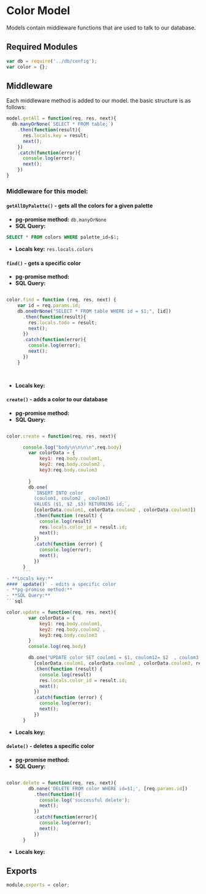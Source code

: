 # Color Model
Models contain middleware functions that are used to talk to our database. 

## Required Modules 
```js
var db = require('../db/config');
var color = {};
```

## Middleware
Each middleware method is added to our model. the basic structure is as follows:

```js
model.getAll = function(req, res, next){
  db.manyOrNone(`SELECT * FROM table;`)
    .then(function(result){
      res.locals.key = result;
      next();
    })
    .catch(function(error){
      console.log(error);
      next();
    })
}
```

### Middleware for this model:



#### `getAllByPalette()` - gets all the colors for a given palette 
- **pg-promise method:** `db.manyOrNone`
- **SQL Query:**
```sql 
SELECT * FROM colors WHERE palette_id=$1;
```
- **Locals key:** `res.locals.colors`
#### `find()` - gets a specific color
- **pg-promise method:** 
- **SQL Query:**
```sql 
```

```js
color.find = function (req, res, next) {
    var id = req.params.id;
    db.oneOrNone("SELECT * FROM table WHERE id = $1;", [id])
      .then(function(result){
        res.locals.todo = result;
        next();
      })
      .catch(function(error){
        console.log(error);
        next();
      })
    }

      
```
- **Locals key:**  
#### `create()` - adds a color to our database
- **pg-promise method:** 
- **SQL Query:**
```sql 
```
```js
color.create = function(req, res, next){

      console.log("body\n\n\n\n",req.body)
        var colorData = {
            key1: req.body.coulom1,
            key2: req.body.coulom2 ,
            key3:req.body.coulom3
          
        }
        db.one(
          `INSERT INTO color
          (coulom1, coulom2 , coulom3)
          VALUES ($1, $2 ,$3) RETURNING id;`,
          [colorData.coulom1, colorData.coulom2 , colorData.coulom3])
          .then(function (result) {
            console.log(result)
            res.locals.color_id = result.id;
            next();
          })
          .catch(function (error) {
            console.log(error);
            next();
          })
      }
      ```
- **Locals key:**  
#### `update()` - edits a specific color
- **pg-promise method:** 
- **SQL Query:**
```sql 
```
```js
color.update = function(req, res, next){
        var colorData = {
            key1: req.body.coulom1,
            key2: req.body.coulom2 ,
            key3:req.body.coulom3
        }
        console.log(req.body)

        db.one("UPDATE color SET coulom1 = $1, coulom12= $2  , coulom3 =$3 WHERE id = $4 RETURNING id;",
          [colorData.coulom1, colorData.coulom2 , colorData.coulom3, req.params.id ])
          .then(function (result) {
            console.log(result)
            res.locals.color_id = result.id;
            next();
          })
          .catch(function (error) {
            console.log(error);
            next();
          })
      }
```
- **Locals key:** 
#### `delete()` - deletes a specific color
- **pg-promise method:** 
- **SQL Query:**
```sql 
```
```js
color.delete = function(req, res, next){
        db.none('DELETE FROM color WHERE id=$1;', [req.params.id])
          .then(function(){
            console.log('successful delete');
            next();
          })
          .catch(function(error){
            console.log(error);
            next();
          })
      }
```
- **Locals key:**  

## Exports
```js
module.exports = color;
```